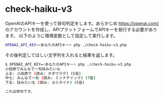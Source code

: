 # check-haiku-v3

OpenAIのAPIキーを使って俳句判定をします。あらかじめ https://openai.com/ のアカウントを作成し、APIプラットフォームでAPIキーを発行する必要があります。
以下のように環境変数として指定して実行します。

```sh
OPENAI_API_KEY=<あなたのAPIキー> php ./check-haiku-v3.php
```

その後判定してほしい文字列を入れると結果を返します。

```sh
$ OPENAI_API_KEY=<あなたのAPIキー> php ./check-haiku-v3.php
小田原でみんなで一句詠みたいな
上五: 小田原で (読み: オダワラデ) (5音)
中七: みんなで一句 (読み: ミンナデイック) (7音)
下五: 詠みたいな (読み: ヨミタイナ) (5音)

これは俳句です。
```
